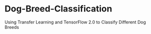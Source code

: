 # Dog-Breed-Classification
Using Transfer Learning and TensorFlow 2.0 to Classify Different Dog Breeds

